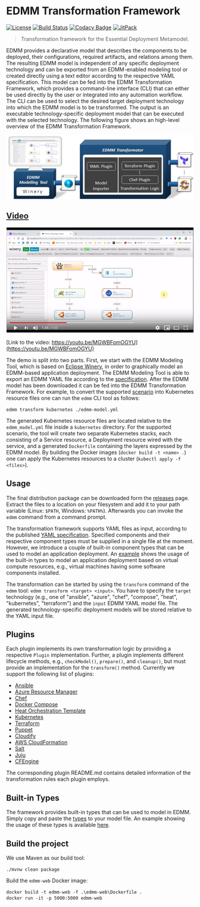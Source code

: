 # EDMM Transformation Framework

[![License](https://img.shields.io/badge/License-Apache%202.0-blue.svg)](https://opensource.org/licenses/Apache-2.0)
[![Build Status](https://travis-ci.org/UST-EDMM/transformation-framework.svg?branch=master)](https://travis-ci.org/UST-EDMM/transformation-framework)
[![Codacy Badge](https://api.codacy.com/project/badge/Grade/d46d2287b3084689be0247e1aed91bc9)](https://www.codacy.com/app/miwurster/transformation-framework?utm_source=github.com&amp;utm_medium=referral&amp;utm_content=UST-EDMM/transformation-framework&amp;utm_campaign=Badge_Grade)
[![JitPack](https://jitpack.io/v/UST-EDMM/transformation-framework.svg)](https://jitpack.io/#UST-EDMM/transformation-framework)

> Transformation framework for the Essential Deployment Metamodel.

EDMM provides a declarative model that describes the components to be deployed, their configurations, required artifacts, and relations among them.
The resulting EDMM model is independent of any specific deployment technology and can be exported from an EDMM-enabled modeling tool or created directly using a text editor according to the respective YAML specification.
This model can be fed into the EDMM Transformation Framework, which provides a command-line interface (CLI) that can either be used directly by the user or integrated into any automation workflow.
The CLI can be used to select the desired target deployment technology into which the EDMM model is to be transformed.
The output is an executable technology-specific deployment model that can be executed with the selected technology.
The following figure shows an high-level overview of the EDMM Transformation Framework.

![Demonstration Overview](docs/overview.png)

## [Video](https://youtu.be/MGWBFomOGYU)

[![Demonstration Video](docs/video.png)](https://youtu.be/MGWBFomOGYU)

[Link to the video: https://youtu.be/MGWBFomOGYU](https://youtu.be/MGWBFomOGYU)

The demo is split into two parts.
First, we start with the EDMM Modeling Tool, which is based on [Eclipse Winery](https://github.com/eclipse/winery), in order to graphically model an EDMM-based application deployment.
The EDMM Modeling Tool is able to export an EDMM YAML file according to the [specification](https://github.com/UST-EDMM/spec-yaml).
After the EDMM model has been downloaded it can be fed into the EDMM Transformation Framework.
For example, to convert the supported [scenario](#supported-scenario) into Kubernetes resource files one can run the `edmm` CLI tool as follows:

```shell
edmm transform kubernetes ./edmm-model.yml
```

The generated Kubernetes resource files are located relative to the `edmm_model.yml` file inside a `kubernetes` directory.
For the supported scenario, the tool will create two separate Kubernetes stacks, each consisting of a Service resource, a Deployment resource wired with the service, and a generated `Dockerfile` containing the layers expressed by the EDMM model.
By building the Docker images (`docker build -t <name> .`) one can apply the Kubernetes resources to a cluster (`kubectl apply -f <files>`).

## Usage

The final distribution package can be downloaded form the [releases](https://github.com/UST-EDMM/transformation-framework/releases) page.
Extract the files to a location on your filesystem and add it to your path variable (Linux: `$PATH`, Windows: `%PATH%`).
Afterwards you can invoke the `edmm` command from a command prompt.

The transformation framework supports YAML files as input, according to the published [YAML specification](https://github.com/UST-EDMM/spec-yaml).
Specified components and their respective component types must be supplied in a single file at the moment.
However, we introduce a couple of built-in component types that can be used to model an application deployment.
An [example](edmm-core/src/test/resources/templates/scenario_iaas.yml) shows the usage of the built-in types to model an application deployment based on virtual compute resources, e.g., virtual machines having some software components installed.

The transformation can be started by using the `transform` command of the `edmm` tool: `edmm transform <target> <input>`.
You have to specify the `target` technology (e.g., one of "ansible", "azure", "chef", "compose", "heat", "kubernetes", "terraform") and the `input` EDMM YAML model file.
The generated technology-specific deployment models will be stored relative to the YAML input file.

## Plugins

Each plugin implements its own transformation logic by providing a respective `Plugin` implementation.
Further, a plugin implements different lifecycle methods, e.g., `checkModel()`, `prepare()`, and `cleanup()`, but must provide an implementation for the `transform()` method.
Currently we support the following list of plugins:

* [Ansible](edmm-core/src/main/java/io/github/edmm/plugins/ansible)
* [Azure Resource Manager](edmm-core/src/main/java/io/github/edmm/plugins/azure)
* [Chef](edmm-core/src/main/java/io/github/edmm/plugins/chef)
* [Docker Compose](edmm-core/src/main/java/io/github/edmm/plugins/compose)
* [Heat Orchestration Template](edmm-core/src/main/java/io/github/edmm/plugins/heat)
* [Kubernetes](edmm-core/src/main/java/io/github/edmm/plugins/kubernetes)
* [Terraform](edmm-core/src/main/java/io/github/edmm/plugins/terraform)
* [Puppet](edmm-core/src/main/java/io/github/edmm/plugins/puppet)
* [Cloudify](edmm-core/src/main/java/io/github/edmm/plugins/cloudify)
* [AWS CloudFormation](edmm-core/src/main/java/io/github/edmm/plugins/cfn)
* [Salt](edmm-core/src/main/java/io/github/edmm/plugins/salt)
* [Juju](edmm-core/src/main/java/io/github/edmm/plugins/juju)
* [CFEngine](edmm-core/src/main/java/io/github/edmm/plugins/cfengine)

The corresponding plugin README.md contains detailed information of the transformation rules each plugin employs.

## Built-in Types

The framework provides built-in types that can be used to model in EDMM.
Simply copy and paste the [types](docs/types.yml) to your model file.
An example showing the usage of these types is available [here](edmm-core/src/test/resources/templates/scenario_iaas.yml).

## Build the project

We use Maven as our build tool:

```shell
./mvnw clean package
```

Build the `edmm-web` Docker image:

```shell
docker build -t edmm-web -f .\edmm-web\Dockerfile .
docker run -it -p 5000:5000 edmm-web
```
